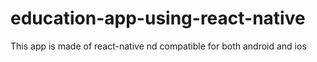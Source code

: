 # education-app-using-react-native
This app is made of react-native nd compatible for both android and ios
